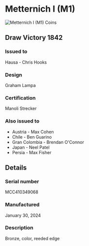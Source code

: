 
# Metternich I (M1)

![Metternich I (M1) Coins](m1-coins.jpg)

## Draw Victory 1842

### Issued to

Hausa - Chris Hooks

### Design

Graham Lampa

### Certification

Manoli Strecker

### Also issued to

* Austria - Max Cohen
* Chile - Ben Guarino
* Gran Colombia - Brendan O'Connor
* Japan - Neel Patel
* Persia - Max Fisher

## Details

### Serial number

MCC410349068

### Manufactured
January 30, 2024

### Description

Bronze, color, reeded edge
